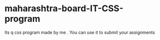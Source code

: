 # maharashtra-board-IT-CSS-program
Its q css program made by me . You can use it to submit your assignments
